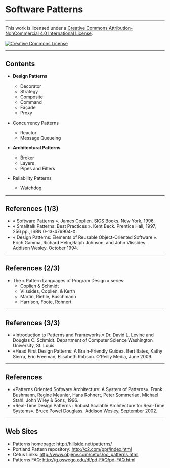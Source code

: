 
# Software Patterns

----


This work is licensed under a [Creative Commons Attribution-NonCommercial 4.0 International License](http://creativecommons.org/licenses/by-nc/4.0/).

[![Creative Commons License](https://i.creativecommons.org/l/by-nc/4.0/88x31.png)](http://creativecommons.org/licenses/by-nc/4.0/)

----
## Contents

- **Design Patterns**
  - Decorator
  - Strategy
  - Composite
  - Command
  - Façade
  - Proxy

- Concurrency Patterns
   - Reactor
   - Message Queueing
   

- **Architectural Patterns**
  - Broker
  - Layers
  - Pipes and Filters

- Reliability Patterns
  - Watchdog

----

## References (1/3)

- « Software Patterns ». James Coplien. SIGS Books. New York, 1996.
- « Smalltalk Patterns: Best Practices ». Kent Beck. Prentice Hall, 1997, 256 pp., ISBN 0-13-476904-X.
- « Design Patterns: Elements of Reusable Object-Oriented Software ». Erich Gamma, Richard Helm,Ralph Johnson, and John Vlissides. Addison Wesley. October 1994. 

----

## References (2/3)

- The « Pattern Languages of Program Design » series:
  - Coplien & Schmidt
  - Vlissides, Coplien, & Kerth
  - Martin, Riehle, Buschmann
  - Harrison, Foote, Rohnert

----

## References (3/3)

- «Introduction to Patterns and Frameworks.» Dr. David L. Levine and Douglas C. Schmidt. Department of Computer Science Washington University, St. Louis.
- «Head First Design Patterns: A Brain-Friendly Guide». Bert Bates, Kathy Sierra, Eric Freeman, Elisabeth Robson. O'Reilly Media, June 2009.

----
## References

- «Patterns Oriented Software Architecture: A System of Patterns». Frank Bushmann, Regine Meunier, Hans Rohnert, Peter Sommerlad, Michael Stahl. John Wiley & Sons, 1996.
- «Real-Time Design Patterns : Robust Scalable Architecture for Real-Time Systems». Bruce Powel Douglass. Addison Wesley, September 2002.

----

## Web Sites

- Patterns homepage: http://hillside.net/patterns/
- Portland Pattern repository: http://c2.com/ppr/index.html
- Cetus Links: http://www.objenv.com/cetus/oo_patterns.html
- Patterns FAQ: http://g.oswego.edu/dl/pd-FAQ/pd-FAQ.html